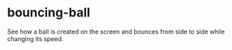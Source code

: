 # bouncing-ball
See how a ball is created on the screen and bounces from side to side while changing its speed.
